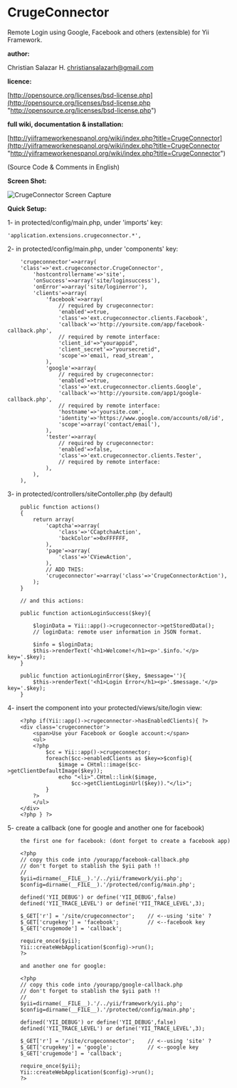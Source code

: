 CrugeConnector
==============

Remote Login using Google, Facebook and others (extensible) for Yii Framework.

**author:**

Christian Salazar H. <christiansalazarh@gmail.com>

**licence:**

[http://opensource.org/licenses/bsd-license.php](http://opensource.org/licenses/bsd-license.php "http://opensource.org/licenses/bsd-license.php")

**full wiki, documentation & installation:**

[http://yiiframeworkenespanol.org/wiki/index.php?title=CrugeConnector](http://yiiframeworkenespanol.org/wiki/index.php?title=CrugeConnector "http://yiiframeworkenespanol.org/wiki/index.php?title=CrugeConnector")

(Source Code & Comments in English)

**Screen Shot:**

![CrugeConnector Screen Capture](https://bitbucket.org/christiansalazarh/crugeconnector/downloads/crugeconnector--viewlogin.png "CrugeConnector Screen Capture")

**Quick Setup:**

1- in protected/config/main.php, under 'imports' key:
~~~
'application.extensions.crugeconnector.*',
~~~
2- in protected/config/main.php, under 'components' key:
~~~
	'crugeconnector'=>array(
	'class'=>'ext.crugeconnector.CrugeConnector',
		'hostcontrollername'=>'site',
		'onSuccess'=>array('site/loginsuccess'),
		'onError'=>array('site/loginerror'),
		'clients'=>array(
			'facebook'=>array(
				// required by crugeconnector:
				'enabled'=>true,
				'class'=>'ext.crugeconnector.clients.Facebook',
				'callback'=>'http://yoursite.com/app/facebook-callback.php',
				// required by remote interface:
				'client_id'=>"yourappid",
				'client_secret'=>"yoursecretid",
				'scope'=>'email, read_stream',
			),	
			'google'=>array(
				// required by crugeconnector:
				'enabled'=>true,
				'class'=>'ext.crugeconnector.clients.Google',
				'callback'=>'http://yoursite.com/app1/google-callback.php',
				// required by remote interface:
				'hostname'=>'yoursite.com',
				'identity'=>'https://www.google.com/accounts/o8/id',
				'scope'=>array('contact/email'),
			),
			'tester'=>array(
				// required by crugeconnector:
				'enabled'=>false,
				'class'=>'ext.crugeconnector.clients.Tester',
				// required by remote interface:
			),
		),
	),
~~~
3- in protected/controllers/siteContoller.php (by default)
~~~
	public function actions()
	{
		return array(
			'captcha'=>array(
				'class'=>'CCaptchaAction',
				'backColor'=>0xFFFFFF,
			),
			'page'=>array(
				'class'=>'CViewAction',
			),
			// ADD THIS:
			'crugeconnector'=>array('class'=>'CrugeConnectorAction'),
		);
	}

	// and this actions:

	public function actionLoginSuccess($key){

		$loginData = Yii::app()->crugeconnector->getStoredData();
		// loginData: remote user information in JSON format.

		$info = $loginData;
		$this->renderText('<h1>Welcome!</h1><p>'.$info.'</p> key='.$key);
	}

	public function actionLoginError($key, $message=''){
		$this->renderText('<h1>Login Error</h1><p>'.$message.'</p> key='.$key);
	}
~~~
4- insert the component into your protected/views/site/login view:
~~~
	<?php if(Yii::app()->crugeconnector->hasEnabledClients){ ?>
	<div class='crugeconnector'>
		<span>Use your Facebook or Google account:</span>
		<ul>
		<?php 
			$cc = Yii::app()->crugeconnector;
			foreach($cc->enabledClients as $key=>$config){
				$image = CHtml::image($cc->getClientDefaultImage($key));
				echo "<li>".CHtml::link($image,
					$cc->getClientLoginUrl($key))."</li>";
			}
		?>
		</ul>
	</div>
	<?php } ?>
~~~
5- create a callback (one for google and another one for facebook)
~~~
	the first one for facebook: (dont forget to create a facebook app)
	
	<?php
	// copy this code into /yourapp/facebook-callback.php
	// don't forget to stablish the $yii path !!
	//
	$yii=dirname(__FILE__).'/../yii/framework/yii.php';
	$config=dirname(__FILE__).'/protected/config/main.php';
	
	defined('YII_DEBUG') or define('YII_DEBUG',false)
	defined('YII_TRACE_LEVEL') or define('YII_TRACE_LEVEL',3);
	
	$_GET['r'] = '/site/crugeconnector';	// <--using 'site' ?
	$_GET['crugekey'] = 'facebook';			// <--facebook key
	$_GET['crugemode'] = 'callback';
	
	require_once($yii);
	Yii::createWebApplication($config)->run();
	?>

	and another one for google: 

	<?php
	// copy this code into /yourapp/google-callback.php
	// don't forget to stablish the $yii path !!
	//
	$yii=dirname(__FILE__).'/../yii/framework/yii.php';
	$config=dirname(__FILE__).'/protected/config/main.php';
	
	defined('YII_DEBUG') or define('YII_DEBUG',false)
	defined('YII_TRACE_LEVEL') or define('YII_TRACE_LEVEL',3);
	
	$_GET['r'] = '/site/crugeconnector';	// <--using 'site' ?
	$_GET['crugekey'] = 'google';			// <--google key
	$_GET['crugemode'] = 'callback';
	
	require_once($yii);
	Yii::createWebApplication($config)->run();
	?>

~~~

